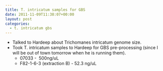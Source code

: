 ```yaml
---
title: T. intricatum samples for GBS
date: 2011-11-09T11:38:07+00:00
layout: post
categories:
  - t. intricatum gbs
---
```

  * Talked to Hardeep about Trichomanes intricatum genome size.
  * Took T. intricatum samples to Hardeep for GBS pre-processing (since I will be out of town tomorrow when he is running them).
      * 07033 -  500ng/uL
      * F82-1-6-3 (extraction B) - 52.3 ng/uL
